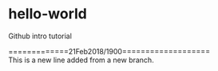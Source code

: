 # hello-world
Github intro tutorial

=============21Feb2018/1900===================</br>
This is a new line added from a new branch.
